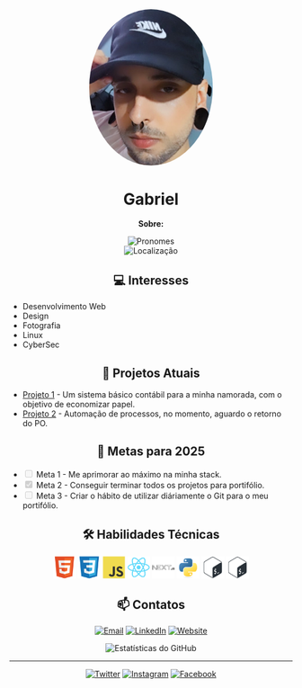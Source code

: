 <!-- Imagem de Perfil -->
<div align="center">
  <img src="images/sua-foto.jpg" alt="Foto de Perfil" style="border-radius: 50%; width: 220px; object-fit: cover;">
</div>

<!-- Sobre -->
<div align="center">
  <h1>Gabriel</h1>
  <p><strong>Sobre:</strong></p>
  <p></p>
  <p></p>
  <p></p>
</div>

<!-- Badges -->
<p align="center">
  <img src="https://img.shields.io/badge/Pronomes-ele%2Fdele-brightgreen?style=for-the-badge" alt="Pronomes"><br>
  <img src="https://img.shields.io/badge/Localização-SÃO%20PAULO%2C%20BRAZIL-blue?style=for-the-badge" alt="Localização">
</p>

<!-- Seção de Interesses -->
<div align="center">
  <h2>💻 Interesses</h2>
</div>
<ul>
  <li>Desenvolvimento Web</li>
  <li>Design</li>
  <li>Fotografia</li>
  <li>Linux</li>
  <li>CyberSec</li>
</ul>

<!-- Seção de Projetos Atuais -->
<div align="center">
  <h2>🚀 Projetos Atuais</h2>
</div>
<ul>
  <li>
    <a href="link-do-projeto">Projeto 1</a> - Um sistema básico contábil para a minha namorada, com o objetivo de economizar papel.
  </li>
  <li>
    <a href="link-do-projeto">Projeto 2</a> - Automação de processos, no momento, aguardo o retorno do PO.
  </li>
</ul>

<!-- Seção de Metas para 2025 -->
<div align="center">
  <h2>🎯 Metas para 2025</h2>
</div>
<ul>
  <li>
    <input type="checkbox" disabled> Meta 1 - Me aprimorar ao máximo na minha stack.
  </li>
  <li>
    <input type="checkbox" checked disabled> Meta 2 - Conseguir terminar todos os projetos para portifólio.
  </li>
  <li>
    <input type="checkbox" disabled> Meta 3 - Criar o hábito de utilizar diáriamente o Git para o meu portifólio.
  </li>
</ul>

<!-- Seção de Habilidades Técnicas -->
<div align="center">
  <h2>🛠️ Habilidades Técnicas</h2>
</div>
<p align="center">
  <img src="https://github.com/devicons/devicon/blob/master/icons/html5/html5-original.svg" alt="Html5" width="40" height="40" />
  <img src="https://github.com/devicons/devicon/blob/master/icons/css3/css3-original.svg" alt="CSS" width="40" height="40" />
  <img src="https://github.com/devicons/devicon/blob/master/icons/javascript/javascript-original.svg" alt="JavaScript" width="40" height="40" />
  <img src="https://github.com/devicons/devicon/blob/master/icons/react/react-original.svg" alt="React" width="40" height="40" />
  <img src="https://github.com/devicons/devicon/blob/master/icons/nextjs/nextjs-line-wordmark.svg" alt="Nextjs" width="40" height="40" />
  <img src="https://github.com/devicons/devicon/blob/master/icons/python/python-original.svg" alt="Bootstrap" width="40" height="40" />
  <img src="https://github.com/devicons/devicon/blob/master/icons/bash/bash-plain.svg" alt="Bash" width="40" height="40" />
  <img src="https://github.com/devicons/devicon/blob/master/icons/bash/bash-plain.svg" alt="Bash" width="40" height="40" />
</p>

<!-- Seção de Contatos -->
<div align="center">
  <h2>📫 Contatos</h2>
</div>
<p align="center">
  <a href="mailto:seu@email.com" target="_blank"><img src="https://img.shields.io/badge/Email-D14836?style=for-the-badge&logo=gmail&logoColor=white" alt="Email"></a>
  <a href="https://www.linkedin.com/in/seuPerfil" target="_blank"><img src="https://img.shields.io/badge/LinkedIn-0077B5?style=for-the-badge&logo=linkedin&logoColor=white" alt="LinkedIn"></a>
  <a href="https://seusite.com" target="_blank"><img src="https://img.shields.io/badge/Website-4285F4?style=for-the-badge&logo=google-chrome&logoColor=white" alt="Website"></a>
</p>

<!-- Estatísticas do GitHub -->
<p align="center">
  <img src="https://github-readme-stats.vercel.app/api?username=seuUsuario&show_icons=true&theme=radical" alt="Estatísticas do GitHub">
</p>

<!-- Divisor -->
<hr>

<!-- Rodapé com ícones de redes sociais -->
<p align="center">
  <a href="https://twitter.com/seuUsuario" target="_blank"><img src="https://img.shields.io/badge/Twitter-1DA1F2?style=for-the-badge&logo=twitter&logoColor=white" alt="Twitter"></a>
  <a href="https://www.instagram.com/seuUsuario" target="_blank"><img src="https://img.shields.io/badge/Instagram-E4405F?style=for-the-badge&logo=instagram&logoColor=white" alt="Instagram"></a>
  <a href="https://www.facebook.com/seuUsuario" target="_blank"><img src="https://img.shields.io/badge/Facebook-1877F2?style=for-the-badge&logo=facebook&logoColor=white" alt="Facebook"></a>
</p>
